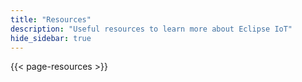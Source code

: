 ```yaml
---
title: "Resources"
description: "Useful resources to learn more about Eclipse IoT"
hide_sidebar: true
---
```


{{< page-resources >}}